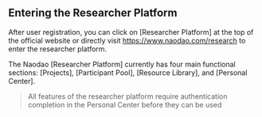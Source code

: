 ## Entering the Researcher Platform

After user registration, you can click on [Researcher Platform] at the top of the official website or directly visit https://www.naodao.com/research to enter the researcher platform.

The Naodao [Researcher Platform] currently has four main functional sections: [Projects], [Participant Pool], [Resource Library], and [Personal Center].

> All features of the researcher platform require authentication completion in the Personal Center before they can be used

